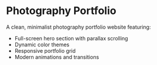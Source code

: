 # Photography Portfolio

A clean, minimalist photography portfolio website featuring:
- Full-screen hero section with parallax scrolling
- Dynamic color themes
- Responsive portfolio grid
- Modern animations and transitions 